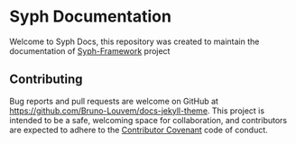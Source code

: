 # Syph Documentation
Welcome to Syph Docs, this repository was created to maintain the documentation of [Syph-Framework](https://syph-fw.com) project

## Contributing
Bug reports and pull requests are welcome on GitHub at https://github.com/Bruno-Louvem/docs-jekyll-theme. This project is intended to be a safe, welcoming space for collaboration, and contributors are expected to adhere to the [Contributor Covenant](http://contributor-covenant.org) code of conduct.
